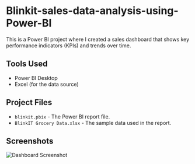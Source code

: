 # Blinkit-sales-data-analysis-using-Power-BI
This is a Power BI project where I created a sales dashboard that shows key performance indicators (KPIs) and trends over time. 

## Tools Used
- Power BI Desktop
- Excel (for the data source)

## Project Files
- `blinkit.pbix` - The Power BI report file.
- `BlinkIT Grocery Data.xlsx` - The sample data used in the report.

## Screenshots
![Dashboard Screenshot](./images/dashboard_screenshot.png)
